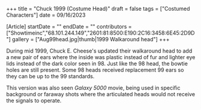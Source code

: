+++
title = "Chuck 1999 (Costume Head)"
draft = false
tags = ["Costumed Characters"]
date = 09/16/2023

[Article]
startDate = ""
endDate = ""
contributors = ["Showtimeinc","68.101.244.149","2601:81:8500:E190:2C16:3458:6E45:2D9D"]
gallery = ["Aug99head.jpg|thumb|1999 Walkaround head"]
+++

During mid 1999, Chuck E. Cheese's updated their walkaround head to add a new pair of ears where the inside was plastic instead of fur and lighter eye lids instead of the dark color seen in 98. Just like the 98 head, the bowtie holes are still present. Some 98 heads received replacement 99 ears so they can be up to the 99 standards.

This version was also seen <i>Galaxy 5000</i> movie, being used in specific background or faraway shots where the articulated heads would not receive the signals to operate.